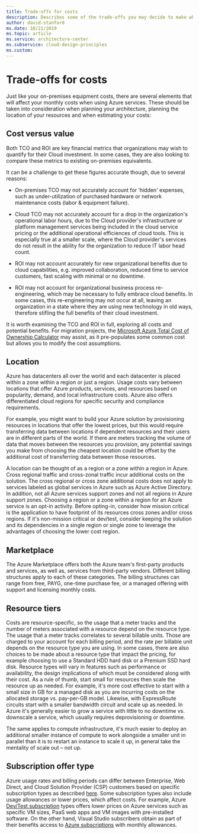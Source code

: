 ```yaml
---
title: Trade-offs for costs
description: Describes some of the trade-offs you may decide to make when optimizing a workload for cost.
author: david-stanford
ms.date: 10/21/2019
ms.topic: article
ms.service: architecture-center
ms.subservice: cloud-design-principles
ms.custom: 
---
```


# Trade-offs for costs

Just like your on-premises equipment costs, there are several elements that will affect your monthly costs when using Azure services. These should be taken into consideration when planning your architecture, planning the location of your resources and when estimating your costs:

## Cost versus value

Both TCO and ROI are key financial metrics that organizations may wish to quantify for their Cloud investment. In some cases, they are also looking to compare these metrics to existing on-premises equivalents.

It can be a challenge to get these figures accurate though, due to several reasons:

- On-premises TCO may not accurately account for ‘hidden' expenses, such as under-utilization of purchased hardware or network maintenance costs (labor & equipment failure).

- Cloud TCO may not accurately account for a drop in the organization's operational labor hours, due to the Cloud provider's infrastructure or platform management services being included in the cloud service pricing or the additional operational efficiences of cloud tools. This is especially true at a smaller scale, where the Cloud provider's services do not result in the ability for the organization to reduce IT labor head count.

- ROI may not account accurately for new organizational benefits due to cloud capabilities, e.g. improved collaboration, reduced time to service customers, fast scaling with minimal or no downtime.

- ROI may not account for organizational business process re-engineering, which may be necessary to fully embrace cloud benefits. In some cases, this re-engineering may not occur at all, leaving an organization in a state where they are using new technology in old ways, therefore stifling the full benefits of their cloud investment.

It is worth examining the TCO and ROI in full, exploring all costs and potential benefits. For migration projects, the [Microsoft Azure Total Cost of Ownership Calculator](https://azure.microsoft.com/en-au/pricing/tco/calculator/) may assist, as it pre-populates some common cost but allows you to modify the cost assumptions.

## Location

Azure has datacenters all over the world and each datacenter is placed within a zone within a region or just a region. Usage costs vary between locations that offer Azure products, services, and resources based on popularity, demand, and local infrastructure costs. Azure also offers differentiated cloud regions for specific security and compliance requirements.

For example, you might want to build your Azure solution by provisioning resources in locations that offer the lowest prices, but this would require transferring data between locations if dependent resources and their users are in different parts of the world. If there are meters tracking the volume of data that moves between the resources you provision, any potential savings you make from choosing the cheapest location could be offset by the additional cost of transferring data between those resources.

A location can be thought of as a region or a zone within a region in Azure. Cross regional traffic and cross-zonal traffic incur additional costs on the solution. The cross regional or cross zone additional costs does not apply to services labeled as global services in Azure such as Azure Active Directory. In addition, not all Azure services support zones and not all regions in Azure support zones. Choosing a region or a zone within a region for an Azure service is an opt-in activity. Before opting-in, consider how mission critical is the application to have footprint of its resources cross zones and/or cross regions. If it's non-mission critical or dev/test, consider keeping the solution and its dependencies in a single region or single zone to leverage the advantages of choosing the lower cost region.

## Marketplace

The Azure Marketplace offers both the Azure team's first-party products and services, as well as, services from third-party vendors. Different billing structures apply to each of these categories. The billing structures can range from free, PAYG, one-time purchase fee, or a managed offering with support and licensing monthly costs.

## Resource tiers

Costs are resource-specific, so the usage that a meter tracks and the number of meters associated with a resource depend on the resource type. The usage that a meter tracks correlates to several billable units. Those are charged to your account for each billing period, and the rate per billable unit depends on the resource type you are using. In some cases, there are also choices to be made about a resource type that impact the pricing, for example choosing to use a Standard HDD hard disk or a Premium SSD hard disk. Resource types will vary in features such as performance or availability, the design implications of which must be considered along with their cost. As a rule of thumb, start small for resources then scale the resource up as needed. For example, it's more cost effective to start with a small size in GB for a managed disk as you are incurring costs on the allocated storage vs. pay-per-GB model. Likewise, with ExpressRoute circuits start with a smaller bandwidth circuit and scale up as needed. In Azure it's generally easier to grow a service with little to no downtime vs. downscale a service, which usually requires deprovisioning or downtime.

The same applies to compute infrastructure, it's much easier to deploy an additional smaller instance of compute to work alongside a smaller unit in parallel than it is to restart an instance to scale it up, in general take the mentality of scale out – not up.

## Subscription offer type

Azure usage rates and billing periods can differ between Enterprise, Web Direct, and Cloud Solution Provider (CSP) customers based on specific subscription types as described [here](https://azure.microsoft.com/en-us/support/legal/offer-details/). Some subscription types also include usage allowances or lower prices, which affect costs. For example, Azure [Dev/Test subscription](https://azure.microsoft.com/en-us/offers/ms-azr-0148p/) types offers lower prices on Azure services such as specific VM sizes, PaaS web apps and VM images with pre-installed software. On the other hand, Visual Studio subscribers obtain as part of their benefits access to [Azure subscriptions](https://azure.microsoft.com/en-us/offers/ms-azr-0063p/) with monthly allowances.